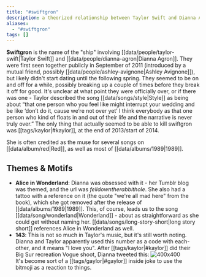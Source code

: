 ```yaml
---
title: "#swiftgron"
description: a theorized relationship between Taylor Swift and Dianna Agron
aliases:
  - "#swiftgron"
tags: []
---
```

**Swiftgron** is the name of the "ship" involving [[data/people/taylor-swift|Taylor Swift]] and [[data/people/dianna-agron|Dianna Agron]]. They were first seen together publicly in September of 2011 (introduced by a mutual friend, possibly [[data/people/ashley-avignone|Ashley Avignone]]), but likely didn't start dating until the following spring. They seemed to be on and off for a while, possibly breaking up a couple of times before they break it off for good. It's unclear at what point they were officially over, or if there was one - Taylor described the song [[data/songs/style|Style]] as being about “that one person who you feel like might interrupt your wedding and be like ‘don’t do it, cause we’re not over yet’ I think everybody as that one person who kind of floats in and out of their life and the narrative is never truly over.” The only thing that actually seemed to be able to kill swiftgron was [[tags/kaylor|#kaylor]], at the end of 2013/start of 2014.

She is often credited as the muse for several songs on [[data/album/red|Red]], as well as most of [[data/albums/1989|1989]].

## Themes & Motifs
- **Alice in Wonderland**: Dianna was obsessed with it - her Tumblr blog was themed, and the url was *felldowntherabbithole*. She also had a tattoo with a reference on it (the quote "we're all mad here" from the book), which she got removed after the release of [[data/albums/1989|1989]]. This, of course, leads us to the song [[data/song/wonderland|Wonderland]] - about as straightforward as she could get without naming her. [[data/songs/long-story-short|long story short]] references Alice in Wonderland as well.
- **143**: This is not so much in Taylor's music, but it's still worth noting. Dianna and Taylor apparently used this number as a code with each-other, and it means "I love you". After [[tags/kaylor|#kaylor]] did their Big Sur recreation Vogue shoot, Dianna tweeted this: 
  ![400x400](https://i.imgur.com/ghYDcKu.png)   
  It's become sort of a [[tags/gaylor|#gaylor]] inside joke to use the bitmoji as a reaction to things.
